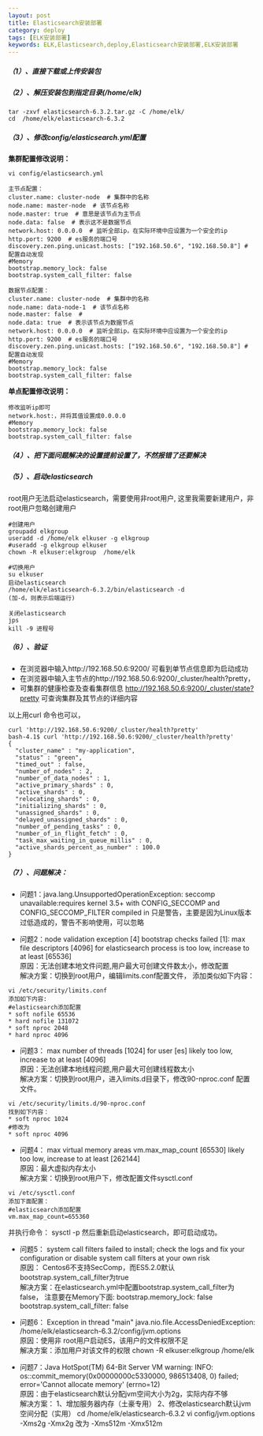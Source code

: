 ```yaml
---
layout: post
title: Elasticsearch安装部署
category: deploy
tags: [ELK安装部署]
keywords: ELK,Elasticsearch,deploy,Elasticsearch安装部署,ELK安装部署
---
```


##### （1）、直接下载或上传安装包  
##### （2）、解压安装包到指定目录(/home/elk)  
```
tar -zxvf elasticsearch-6.3.2.tar.gz -C /home/elk/
cd  /home/elk/elasticsearch-6.3.2
```
##### （3）、修改config/elasticsearch.yml配置  
**集群配置修改说明：**
```
vi config/elasticsearch.yml

主节点配置：
cluster.name: cluster-node  # 集群中的名称
node.name: master-node  # 该节点名称
node.master: true  # 意思是该节点为主节点
node.data: false  # 表示这不是数据节点
network.host: 0.0.0.0  # 监听全部ip，在实际环境中应设置为一个安全的ip
http.port: 9200  # es服务的端口号
discovery.zen.ping.unicast.hosts: ["192.168.50.6", "192.168.50.8"] # 配置自动发现
#Memory
bootstrap.memory_lock: false 
bootstrap.system_call_filter: false

数据节点配置：
cluster.name: cluster-node  # 集群中的名称
node.name: data-node-1  # 该节点名称
node.master: false  # 
node.data: true  # 表示该节点为数据节点
network.host: 0.0.0.0  # 监听全部ip，在实际环境中应设置为一个安全的ip
http.port: 9200  # es服务的端口号
discovery.zen.ping.unicast.hosts: ["192.168.50.6", "192.168.50.8"] # 配置自动发现
#Memory
bootstrap.memory_lock: false 
bootstrap.system_call_filter: false
```
**单点配置修改说明：**
```
修改监听ip即可
network.host:，并将其值设置成0.0.0.0
#Memory
bootstrap.memory_lock: false 
bootstrap.system_call_filter: false
```
##### （4）、把下面**问题解决的设置**提前设置了，不然报错了还要解决  
##### （5）、启动elasticsearch
root用户无法启动elasticsearch，需要使用非root用户,
这里我需要新建用户，非root用户忽略创建用户
```
#创建用户
groupadd elkgroup
useradd -d /home/elk elkuser -g elkgroup
#useradd -g elkgroup elkuser
chown -R elkuser:elkgroup  /home/elk

#切换用户
su elkuser
启动elasticsearch
/home/elk/elasticsearch-6.3.2/bin/elasticsearch -d
(加-d，则表示后端运行)

关闭elasticsearch
jps 
kill -9 进程号
 ```
##### （6）、验证

- 在浏览器中输入http://192.168.50.6:9200/ 可看到单节点信息即为启动成功
- 在浏览器中输入主节点的http://192.168.50.6:9200/_cluster/health?pretty，
- 可集群的健康检查及查看集群信息
http://192.168.50.6:9200/_cluster/state?pretty  可查询集群及其节点的详细内容

以上用curl 命令也可以，
```
curl 'http://192.168.50.6:9200/_cluster/health?pretty'
bash-4.1$ curl 'http://192.168.50.6:9200/_cluster/health?pretty'
{
  "cluster_name" : "my-application",
  "status" : "green",
  "timed_out" : false,
  "number_of_nodes" : 2,
  "number_of_data_nodes" : 1,
  "active_primary_shards" : 0,
  "active_shards" : 0,
  "relocating_shards" : 0,
  "initializing_shards" : 0,
  "unassigned_shards" : 0,
  "delayed_unassigned_shards" : 0,
  "number_of_pending_tasks" : 0,
  "number_of_in_flight_fetch" : 0,
  "task_max_waiting_in_queue_millis" : 0,
  "active_shards_percent_as_number" : 100.0
}
```

##### （7）、问题解决：
- 问题1：java.lang.UnsupportedOperationException: seccomp unavailable:requires kernel 3.5+ with CONFIG_SECCOMP and CONFIG_SECCOMP_FILTER compiled in
只是警告，主要是因为Linux版本过低造成的，警告不影响使用，可以忽略

- 问题2：node validation exception
[4] bootstrap checks failed
[1]: max file descriptors [4096] for elasticsearch process is too low, increase to at least [65536]  
原因：无法创建本地文件问题,用户最大可创建文件数太小，修改配置  
解决方案：切换到root用户，编辑limits.conf配置文件， 添加类似如下内容：
```
vi /etc/security/limits.conf
添加如下内容:
#elasticsearch添加配置
* soft nofile 65536
* hard nofile 131072
* soft nproc 2048
* hard nproc 4096
```
- 问题3：
max number of threads [1024] for user [es] likely too low, increase to at least [4096]  
原因：无法创建本地线程问题,用户最大可创建线程数太小  
解决方案：切换到root用户，进入limits.d目录下，修改90-nproc.conf 配置文件。
```
vi /etc/security/limits.d/90-nproc.conf
找到如下内容：
* soft nproc 1024
#修改为
* soft nproc 4096
```

- 问题4：
max virtual memory areas vm.max_map_count [65530] likely too low, increase to at least [262144]  
原因：最大虚拟内存太小  
解决方案：切换到root用户下，修改配置文件sysctl.conf
```
vi /etc/sysctl.conf
添加下面配置：
#elasticsearch添加配置
vm.max_map_count=655360
```
并执行命令：
sysctl -p
然后重新启动elasticsearch，即可启动成功。

- 问题5：
 system call filters failed to install; check the logs and fix your configuration or disable system call filters at your own risk  
原因： Centos6不支持SecComp，而ES5.2.0默认bootstrap.system_call_filter为true  
解决方案：在elasticsearch.yml中配置bootstrap.system_call_filter为false，
注意要在Memory下面: 
bootstrap.memory_lock: false 
bootstrap.system_call_filter: false

- 问题6：
Exception in thread "main" java.nio.file.AccessDeniedException: 
/home/elk/elasticsearch-6.3.2/config/jvm.options  
原因：使用非 root用户启动ES，该用户的文件权限不足  
解决方案：添加用户对该文件的权限  chown -R elkuser:elkgroup  /home/elk

- 问题7：Java HotSpot(TM) 64-Bit Server VM warning: INFO: os::commit_memory(0x00000000c5330000, 986513408, 0) failed; error='Cannot allocate memory' (errno=12)  
原因：由于elasticsearch默认分配jvm空间大小为2g，实际内存不够  
解决方案：
1、增加服务器内存（土豪专用）
2、修改elasticsearch默认jvm空间分配（实用）
cd  /home/elk/elasticsearch-6.3.2
vi config/jvm.options 
-Xms2g
-Xmx2g
改为
-Xms512m
-Xmx512m
